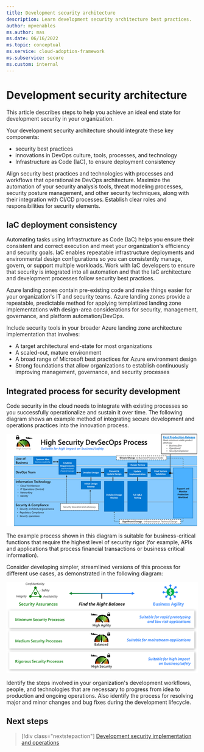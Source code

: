 ```yaml
---
title: Development security architecture
description: Learn development security architecture best practices.
author: mpvenables
ms.author: mas
ms.date: 06/16/2022
ms.topic: conceptual
ms.service: cloud-adoption-framework
ms.subservice: secure
ms.custom: internal
---
```


# Development security architecture

This article describes steps to help you achieve an ideal end state for development security in your organization.

Your development security architecture should integrate these key components:

- security best practices
- innovations in DevOps culture, tools, processes, and technology
- Infrastructure as Code (IaC), to ensure deployment consistency

Align security best practices and technologies with processes and workflows that operationalize DevOps architecture. Maximize the automation of your security analysis tools, threat modeling processes, security posture management, and other security techniques, along with their integration with CI/CD processes. Establish clear roles and responsibilities for security elements.

## IaC deployment consistency

Automating tasks using Infrastructure as Code (IaC) helps you ensure their consistent and correct execution and meet your organization's efficiency and security goals. IaC enables repeatable infrastructure deployments and environmental design configurations so you can consistently manage, govern, or support multiple workloads. Work with IaC developers to ensure that security is integrated into all automation and that the IaC architecture and development processes follow security best practices.

Azure landing zones contain pre-existing code and make things easier for your organization's IT and security teams. Azure landing zones provide a repeatable, predictable method for applying templatized landing zone implementations with design-area considerations for security, management, governance, and platform automation/DevOps.

Include security tools in your broader Azure landing zone architecture implementation that involves:

- A target architectural end-state for most organizations
- A scaled-out, mature environment
- A broad range of Microsoft best practices for Azure environment design
- Strong foundations that allow organizations to establish continuously improving management, governance, and security processes

## Integrated process for security development

Code security in the cloud needs to integrate with existing processes so you successfully operationalize and sustain it over time. The following diagram shows an example method of integrating secure development and operations practices into the innovation process.

![Diagram of a high security DevSecOps process.](./media/integrated-process-security-development.png)

The example process shown in this diagram is suitable for business-critical functions that require the highest level of security rigor (for example, APIs and applications that process financial transactions or business critical information).

Consider developing simpler, streamlined versions of this process for different use cases, as demonstrated in the following diagram:

![Diagram of simplified security DevSecOps process.](./media/security-processes-business-agility-balance.png)

Identify the steps involved in your organization's development workflows, people, and technologies that are necessary to progress from idea to production and ongoing operations. Also identify the process for resolving major and minor changes and bug fixes during the development lifecycle.

## Next steps

> [!div class="nextstepaction"]
> [Development security implementation and operations](development-security-implementation-operations.md)
